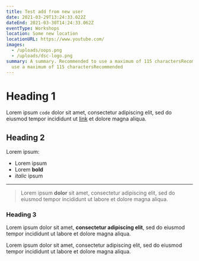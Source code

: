 ```yaml
---
title: Test add from new user
date: 2021-03-29T13:24:33.022Z
dateEnd: 2021-03-30T14:24:33.062Z
eventType: Workshops
location: Some new location
locationURL: https://www.youtube.com/
images:
  - /uploads/oops.png
  - /uploads/dsc-logo.png
summary: A summary. Recommended to use a maximum of 115 charactersRecommended to
  use a maximum of 115 charactersRecommended
---
```

# Heading 1

Lorem ipsum `code` dolor sit amet, consectetur adipiscing elit, sed do eiusmod tempor incididunt ut [link](/) et dolore magna aliqua.

## Heading 2

Lorem ipsum:

- Lorem ipsum
- Lorem **bold**
- *italic* ipsum

---

> Lorem ipsum **dolor** sit amet, consectetur adipiscing elit, sed do eiusmod tempor incididunt ut labore et dolore magna aliqua. 

### Heading 3

Lorem ipsum dolor sit amet, **consectetur adipiscing elit**, sed do eiusmod tempor incididunt ut labore et dolore magna aliqua.

Lorem ipsum dolor sit amet, consectetur adipiscing elit, sed do eiusmod tempor incididunt ut labore et dolore magna aliqua.